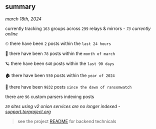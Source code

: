 
## summary
_march 18th, 2024_

currently tracking `163` groups across `299` relays & mirrors - _`73` currently online_

⏲ there have been `2` posts within the `last 24 hours`

🦈 there have been `78` posts within the `month of march`

🪐 there have been `640` posts within the `last 90 days`

🏚 there have been `550` posts within the `year of 2024`

🦕 there have been `9832` posts `since the dawn of ransomwatch`

there are `96` custom parsers indexing posts

_`20` sites using v2 onion services are no longer indexed - [support.torproject.org](https://support.torproject.org/onionservices/v2-deprecation/)_

> see the project [README](https://github.com/joshhighet/ransomwatch#ransomwatch--) for backend technicals
